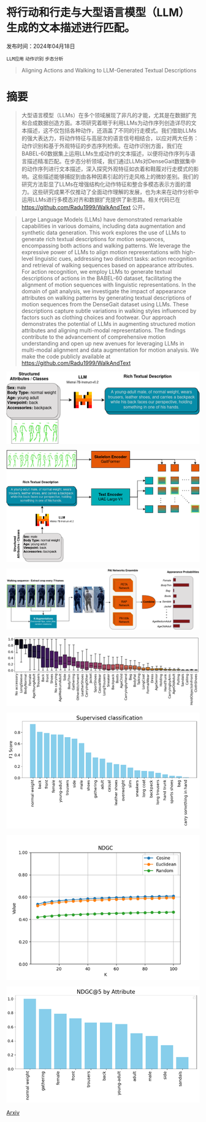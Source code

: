 # 将行动和行走与大型语言模型（LLM）生成的文本描述进行匹配。

发布时间：2024年04月18日

`LLM应用` `动作识别` `步态分析`

> Aligning Actions and Walking to LLM-Generated Textual Descriptions

# 摘要

> 大型语言模型（LLMs）在多个领域展现了非凡的才能，尤其是在数据扩充和合成数据创造方面。本项研究着眼于利用LLMs为动作序列创造详尽的文本描述，这不仅包括各种动作，还涵盖了不同的行走模式。我们借助LLMs的强大表达力，将动作特征与高层次的语言信号相结合，以应对两大任务：动作识别和基于外观特征的步态序列检索。在动作识别方面，我们在BABEL-60数据集上运用LLMs生成动作的文本描述，以便将动作序列与语言描述精准匹配。在步态分析领域，我们通过LLMs对DenseGait数据集中的动作序列进行文本描述，深入探究外观特征如衣着和鞋履对行走模式的影响。这些描述能够捕捉到由各种因素引起的行走风格上的微妙差别。我们的研究方法彰显了LLMs在增强结构化动作特征和整合多模态表示方面的潜力。这些研究成果不仅推动了全面动作理解的发展，也为未来在动作分析中运用LLMs进行多模态对齐和数据扩充提供了新思路。相关代码已在 https://github.com/Radu1999/WalkAndText 公开。

> Large Language Models (LLMs) have demonstrated remarkable capabilities in various domains, including data augmentation and synthetic data generation. This work explores the use of LLMs to generate rich textual descriptions for motion sequences, encompassing both actions and walking patterns. We leverage the expressive power of LLMs to align motion representations with high-level linguistic cues, addressing two distinct tasks: action recognition and retrieval of walking sequences based on appearance attributes. For action recognition, we employ LLMs to generate textual descriptions of actions in the BABEL-60 dataset, facilitating the alignment of motion sequences with linguistic representations. In the domain of gait analysis, we investigate the impact of appearance attributes on walking patterns by generating textual descriptions of motion sequences from the DenseGait dataset using LLMs. These descriptions capture subtle variations in walking styles influenced by factors such as clothing choices and footwear. Our approach demonstrates the potential of LLMs in augmenting structured motion attributes and aligning multi-modal representations. The findings contribute to the advancement of comprehensive motion understanding and open up new avenues for leveraging LLMs in multi-modal alignment and data augmentation for motion analysis. We make the code publicly available at https://github.com/Radu1999/WalkAndText

![将行动和行走与大型语言模型（LLM）生成的文本描述进行匹配。](../../../paper_images/2404.12192/gaitclip-diagram.drawio.png)

![将行动和行走与大型语言模型（LLM）生成的文本描述进行匹配。](../../../paper_images/2404.12192/gaitclip-diagram2.drawio.png)

![将行动和行走与大型语言模型（LLM）生成的文本描述进行匹配。](../../../paper_images/2404.12192/GaitCLIP-annotation.drawio.png)

![将行动和行走与大型语言模型（LLM）生成的文本描述进行匹配。](../../../paper_images/2404.12192/features.png)

![将行动和行走与大型语言模型（LLM）生成的文本描述进行匹配。](../../../paper_images/2404.12192/classif.png)

![将行动和行走与大型语言模型（LLM）生成的文本描述进行匹配。](../../../paper_images/2404.12192/ndgc.png)

![将行动和行走与大型语言模型（LLM）生成的文本描述进行匹配。](../../../paper_images/2404.12192/per_feature.png)

[Arxiv](https://arxiv.org/abs/2404.12192)